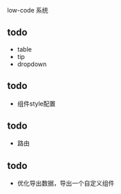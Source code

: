 low-code 系统

## todo

- table
- tip
- dropdown

## todo

- 组件style配置

## todo

- 路由
## todo

- 优化导出数据，导出一个自定义组件
